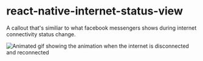 # react-native-internet-status-view
A callout that's similiar to what facebook messengers shows during internet connectivity status change.

![Animated gif showing the animation when the internet is disconnected and reconnected ](https://raw.githubusercontent.com/ismdcf/react-native-internet-status-view/master/misc/internet_status_view.gif)

